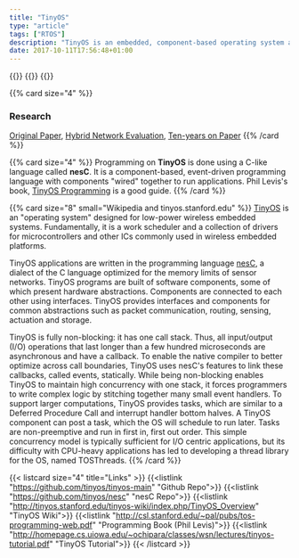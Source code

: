 ```yaml
---
title: "TinyOS"
type: "article"
tags: ["RTOS"]
description: "TinyOS is an embedded, component-based operating system and platform for low-power wireless devices, such as those used in wireless sensor networks (WSNs), smartdust, ubiquitous computing, personal area networks, building automation, and smart meters."
date: 2017-10-11T17:56:48+01:00
---
```


{{<card size="4" small="Wikipedia" style="info">}}
{{<description>}}
{{</card>}}

{{% card size="4" %}}
### Research
[Original Paper](http://citeseerx.ist.psu.edu/viewdoc/download?doi=10.1.1.129.7716&rep=rep1&type=pdf), [Hybrid Network Evaluation](http://ieeexplore.ieee.org/document/4416801/), [Ten-years on Paper](https://sing.stanford.edu/pubs/tinyos-retrospective-osdi2012.pdf)
{{% /card %}}

{{% card size="4" %}}
Programming on __TinyOS__ is done using a C-like language called __nesC__. It is a  component-based, event-driven programming language with components "wired" together to run applications. Phil Levis's book, [TinyOS Programming](http://tinyos.stanford.edu/tinyos-wiki/index.php/Reference,_TEPs,_Papers,_and_User_Notes) is a good guide.
{{% /card %}}

{{% card size="8" small="Wikipedia and tinyos.stanford.edu" %}}
[TinyOS](https://github.com/tinyos/tinyos-main) is an "operating system" designed for low-power wireless embedded systems. Fundamentally, it is a work scheduler and a collection of drivers for microcontrollers and other ICs commonly used in wireless embedded platforms.

TinyOS applications are written in the programming language [nesC](https://github.com/tinyos/nesc), a dialect of the C language optimized for the memory limits of sensor networks. TinyOS programs are built of software components, some of which present hardware abstractions. Components are connected to each other using interfaces. TinyOS provides interfaces and components for common abstractions such as packet communication, routing, sensing, actuation and storage.

TinyOS is fully non-blocking: it has one call stack. Thus, all input/output (I/O) operations that last longer than a few hundred microseconds are asynchronous and have a callback. To enable the native compiler to better optimize across call boundaries, TinyOS uses nesC's features to link these callbacks, called events, statically. While being non-blocking enables TinyOS to maintain high concurrency with one stack, it forces programmers to write complex logic by stitching together many small event handlers. To support larger computations, TinyOS provides tasks, which are similar to a Deferred Procedure Call and interrupt handler bottom halves. A TinyOS component can post a task, which the OS will schedule to run later. Tasks are non-preemptive and run in first in, first out order. This simple concurrency model is typically sufficient for I/O centric applications, but its difficulty with CPU-heavy applications has led to developing a thread library for the OS, named TOSThreads.
{{% /card %}}

{{< listcard size="4" title="Links" >}}
    {{<listlink "https://github.com/tinyos/tinyos-main" "Github Repo">}}
    {{<listlink "https://github.com/tinyos/nesc" "nesC Repo">}}
    {{<listlink "http://tinyos.stanford.edu/tinyos-wiki/index.php/TinyOS_Overview" "TinyOS Wiki">}}
    {{<listlink "http://csl.stanford.edu/~pal/pubs/tos-programming-web.pdf" "Programming Book (Phil Levis)">}}
    {{<listlink "http://homepage.cs.uiowa.edu/~ochipara/classes/wsn/lectures/tinyos-tutorial.pdf" "TinyOS Tutorial">}}
{{< /listcard >}}